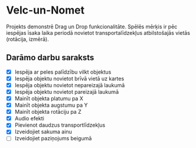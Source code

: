 # Velc-un-Nomet
Projekts demonstrē Drag un Drop funkcionalitāte. Spēlēs mērķis ir pēc iespējas īsaka laika periodā novietot transportalīdzekļus atbilstošajās vietās (rotācija, izmērā).

## Darāmo darbu saraksts
- [x] Iespēja ar peles palīdzību vilkt objektus
- [x] Iespēja objektu novietot brīvā vietā uz kartes
- [x] Iespēja objektu novietot nepareizajā laukumā
- [x] Iespēja objektu novietot pareizajā laukumā
- [x] Mainīt objekta platumu pa X
- [x] Mainīt objekta augstumu pa Y
- [x] Mainīt objekta rotāciju pa Z
- [x] Audio efekti
- [x] Pievienot daudzus transportlīdzekļus
- [x] Izveidojiet sakuma ainu
- [ ] Izveidojiet paziņojums beigumā
